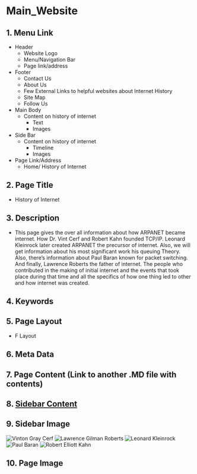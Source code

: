# Main_Website

## 1. Menu Link
* Header
  * Website Logo
  * Menu/Navigation Bar
  * Page link/address
* Footer
  * Contact Us
  * About Us
  * Few External Links to helpful websites about Internet History
  * Site Map
  * Follow Us
* Main Body
  * Content on history of internet
    * Text
    * Images  
* Side Bar
  * Content on history of internet
    * Timeline
    * Images  
* Page Link/Address
  * Home/ History of Internet
   
## 2. Page Title
* History of Internet

## 3. Description
* This page gives the over all information about how ARPANET became internet. How Dr. Vint Cerf and Robert Kahn founded TCP/IP. Leonard Kleinrock later created ARPANET the precursor of internet. Also, we will get information about his most significant work his queuing Theory. Also, there’s information about Paul Baran known for packet switching. And finally, Lawrence Roberts the father of internet. The people who contributed in the making of initial internet and the events that took place during that time and all the specifics of how one thing led to other and how internet was created.

## 4. Keywords

## 5. Page Layout
* F Layout

## 6. Meta Data

## 7. Page Content (Link to another .MD file with contents)

## 8. [Sidebar Content](https://github.com/devshah2806/Main_Website/blob/main/Contents/History_of_Internet_SideBar.md) 

## 9. Sidebar Image
![Vinton Gray Cerf](https://github.com/devshah2806/Main_Website/blob/main/Images/Dr_Vint_Cerf_ForMemRS.jpg "Vinton Gray Cerf")
![Lawrence Gilman Roberts](https://github.com/devshah2806/Main_Website/blob/main/Images/Lawrence%20Gilman%20Roberts.jpg "Lawrence Gilman Roberts")
![Leonard Kleinrock](https://github.com/devshah2806/Main_Website/blob/main/Images/Leonard%20Kleinrock.jpg "Leonard Kleinrock")
![Paul Baran](https://github.com/devshah2806/Main_Website/blob/main/Images/Paul%20Baran.jpg "Paul Baran")
![Robert Elliott Kahn](https://github.com/devshah2806/Main_Website/blob/main/Images/Robert%20Elliott%20Kahn.jpg "Robert Elliott Kahn")

## 10. Page Image

